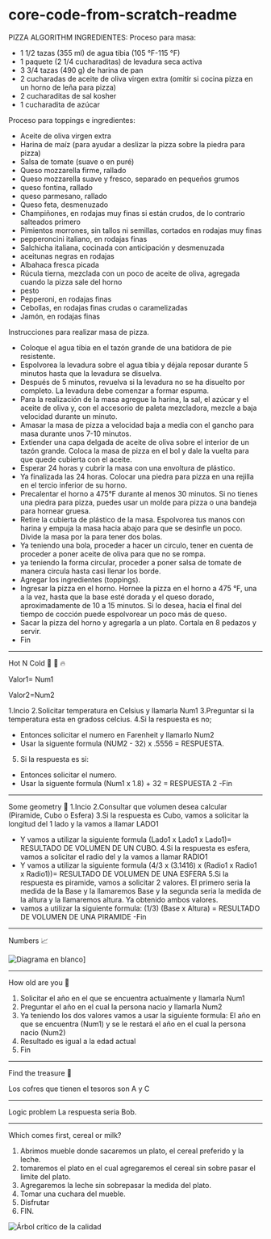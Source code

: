 # core-code-from-scratch-readme
PIZZA ALGORITHM
INGREDIENTES:
Proceso para masa:

- 1 1/2 tazas (355 ml) de agua tibia (105 °F-115 °F)
- 1 paquete (2 1/4 cucharaditas) de levadura seca activa
- 3 3/4 tazas (490 g) de harina de pan
- 2 cucharadas de aceite de oliva virgen extra (omitir si cocina pizza en un horno de leña para pizza)
- 2 cucharaditas de sal kosher
- 1 cucharadita de azúcar

Proceso para toppings e ingredientes:

- Aceite de oliva virgen extra
- Harina de maíz (para ayudar a deslizar la pizza sobre la piedra para pizza)
- Salsa de tomate (suave o en puré)
- Queso mozzarella firme, rallado
- Queso mozzarella suave y fresco, separado en pequeños grumos
- queso fontina, rallado
- queso parmesano, rallado
- Queso feta, desmenuzado
- Champiñones, en rodajas muy finas si están crudos, de lo contrario salteados primero
- Pimientos morrones, sin tallos ni semillas, cortados en rodajas muy finas
- pepperoncini italiano, en rodajas finas
- Salchicha italiana, cocinada con anticipación y desmenuzada
- aceitunas negras en rodajas
- Albahaca fresca picada
- Rúcula tierna, mezclada con un poco de aceite de oliva, agregada cuando la pizza sale del horno
- pesto
- Pepperoni, en rodajas finas
- Cebollas, en rodajas finas crudas o caramelizadas
- Jamón, en rodajas finas

Instrucciones para realizar masa de pizza.
- Coloque el agua tibia en el tazón grande de una batidora de pie resistente. 
- Espolvorea la levadura sobre el agua tibia y déjala reposar durante 5 minutos hasta que la levadura se disuelva.
- Después de 5 minutos, revuelva si la levadura no se ha disuelto por completo. La levadura debe comenzar a formar espuma.
- Para la realización de la masa agregue la harina, la sal, el azúcar y el aceite de oliva y, con el accesorio de paleta mezcladora, mezcle a baja velocidad durante un minuto.
- Amasar la masa de pizza a velocidad baja a media con el gancho para masa durante unos 7-10 minutos.
- Extiender una capa delgada de aceite de oliva sobre el interior de un tazón grande. Coloca la masa de pizza en el bol y dale la vuelta para que quede cubierta con el aceite.
- Esperar 24 horas y cubrir la masa con una envoltura de plástico.
- Ya finalizada las 24 horas. Colocar una piedra para pizza en una rejilla en el tercio inferior de su horno. 
- Precalentar el horno a 475°F durante al menos 30 minutos. Si no tienes una piedra para pizza, puedes usar un molde para pizza o una bandeja para hornear gruesa.
- Retire la cubierta de plástico de la masa. Espolvorea tus manos con harina y empuja la masa hacia abajo para que se desinfle un poco. Divide la masa por la para tener dos bolas.
- Ya teniendo una bola, proceder a hacer un circulo, tener en cuenta de proceder a poner aceite de oliva para que no se rompa.
- ya teniendo la forma circular, proceder a poner salsa de tomate de manera circula hasta casi llenar los borde.
- Agregar los ingredientes (toppings).
- Ingresar la pizza en el horno. Hornee la pizza en el horno a 475 °F, una a la vez, hasta que la base esté dorada y el queso dorado, aproximadamente de 10 a 15 minutos. Si lo desea, hacia el final del tiempo de cocción puede espolvorear un poco más de queso.
- Sacar la pizza del horno y agregarla a un plato. Cortala en 8 pedazos y servir. 
- Fin
________________________________________________________________________________________
Hot N Cold 🤒 🧊 🔥

Valor1= Num1

Valor2=Num2

1.Incio
2.Solicitar temperatura en Celsius y llamarla Num1
3.Preguntar si la temperatura esta en gradoss celcius.
4.Si la respuesta es no;
- Entonces solicitar el numero en Farenheit y llamarlo Num2
- Usar la siguente formula (NUM2 - 32) x .5556 = RESPUESTA.
5. Si la respuesta es si:
- Entonces solicitar el numero.
- Usar la siguente formula (Num1 x 1.8) + 32 = RESPUESTA 2
-Fin
________________________________________________________________________________________
Some geometry 📐
1.Incio
2.Consultar que volumen desea calcular (Piramide, Cubo o Esfera)
3.Si la respuesta es Cubo, vamos a solicitar la longitud del 1 lado y la vamos a llamar LADO1
 - Y vamos a utilizar la siguiente formula (Lado1 x Lado1 x  Lado1)= RESULTADO DE VOLUMEN DE UN CUBO.
4.Si la respuesta es esfera, vamos a solicitar el radio del y la vamos a llamar RADIO1
 - Y vamos a utilizar la siguiente formula (4/3  x (3.1416) x (Radio1 x Radio1 x Radio1))= RESULTADO DE VOLUMEN DE UNA ESFERA
5.Si la respuesta es piramide, vamos a solicitar 2 valores. El primero seria la medida de la Base y la llamaremos Base y la segunda seria la medida de la altura y la llamaremos altura. Ya obtenido ambos valores.
 - vamos a utilizar la siguiente formula: (1/3) (Base x Altura) = RESULTADO DE VOLUMEN DE UNA PIRAMIDE
-Fin
____________________________________________________________________________________________
Numbers 📈

![Diagrama en blanco](https://user-images.githubusercontent.com/116528251/204395555-260fe635-56f1-45b1-86b5-476bd11f338e.jpeg)]
____________________________________________________________________________________________
How old are you 👴

1. Solicitar el año en el que se encuentra actualmente y llamarla Num1
2. Preguntar el año en el cual la persona nacio y llamarla Num2
3. Ya teniendo los dos valores vamos a usar la siguiente formula: El año en que se encuentra (Num1) y se le restará el año en el cual la persona nacio (Num2)
4. Resultado es igual a la edad actual
5. Fin
______________________________________________________________________________________________
Find the treasure 👑

Los cofres que tienen el tesoros son A y C
______________________________________________________________________________________________
Logic problem
La respuesta seria Bob.
______________________________________________________________________________________________
Which comes first, cereal or milk?
1. Abrimos mueble donde sacaremos un plato, el cereal preferido y la leche.
2. tomaremos el plato en el cual agregaremos el cereal sin sobre pasar el limite del plato.
3. Agregaremos la leche sin sobrepasar la medida del plato.
4. Tomar una cuchara del mueble.
5. Disfrutar
6. FIN.

![Árbol crítico de la calidad](https://user-images.githubusercontent.com/116528251/204682643-72b72aa9-33e2-451b-9b7c-0a52bbab0062.png)
